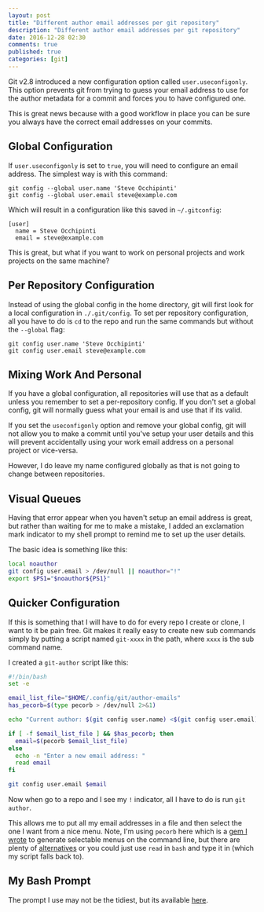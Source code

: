 ```yaml
---
layout: post
title: "Different author email addresses per git repository"
description: "Different author email addresses per git repository"
date: 2016-12-28 02:30
comments: true
published: true
categories: [git]
---
```


Git v2.8 introduced a new configuration option called `user.useconfigonly`. This
option prevents git from trying to guess your email address to use for the
author metadata for a commit and forces you to have configured one.

This is great news because with a good workflow in place you can be sure you
always have the correct email addresses on your commits.


Global Configuration
--------------------

If `user.useconfigonly` is set to `true`, you will need to configure an email
address. The simplest way is with this command:

```
git config --global user.name 'Steve Occhipinti'
git config --global user.email steve@example.com
```

Which will result in a configuration like this saved in `~/.gitconfig`:

```
[user]
  name = Steve Occhipinti
  email = steve@example.com
```

This is great, but what if you want to work on personal projects and work
projects on the same machine?


Per Repository Configuration
----------------------------

Instead of using the global config in the home directory, git will first look
for a local configuration in `./.git/config`. To set per repository
configuration, all you have to do is `cd` to the repo and run the same commands
but without the `--global` flag:

```
git config user.name 'Steve Occhipinti'
git config user.email steve@example.com
```


Mixing Work And Personal
------------------------

If you have a global configuration, all repositories will use that as a default
unless you remember to set a per-repository config. If you don't set a global
config, git will normally guess what your email is and use that if its valid.

If you set the `useconfigonly` option and remove your global config, git will
not allow you to make a commit until you've setup your user details and this
will prevent accidentally using your work email address on a personal project or
vice-versa.

However, I do leave my name configured globally as that is not going to change
between repositories.


Visual Queues
-------------

Having that error appear when you haven't setup an email address is great, but
rather than waiting for me to make a mistake, I added an exclamation mark
indicator to my shell prompt to remind me to set up the user details.

The basic idea is something like this:

```bash
local noauthor
git config user.email > /dev/null || noauthor="!"
export $PS1="$noauthor${PS1}"
```


Quicker Configuration
---------------------

If this is something that I will have to do for every repo I create or clone, I
want to it be pain free. Git makes it really easy to create new sub commands
simply by putting a script named `git-xxxx` in the path, where `xxxx` is the
sub command name.

I created a `git-author` script like this:

```bash
#!/bin/bash
set -e

email_list_file="$HOME/.config/git/author-emails"
has_pecorb=$(type pecorb > /dev/null 2>&1)

echo "Current author: $(git config user.name) <$(git config user.email)>"

if [ -f $email_list_file ] && $has_pecorb; then
  email=$(pecorb $email_list_file)
else
  echo -n "Enter a new email address: "
  read email
fi

git config user.email $email
```

Now when go to a repo and I see my `!` indicator, all I have to do is run `git
author`.

This allows me to put all my email addresses in a file and then select the one I
want from a nice menu. Note, I'm using `pecorb` here which is a
[gem I wrote](https://github.com/stevenocchipinti/pecorb) to generate selectable
menus on the command line, but there are plenty of
[alternatives](https://github.com/stevenocchipinti/pecorb#kudos) or you could
just use `read` in `bash` and type it in (which my script falls back to).


My Bash Prompt
--------------

The prompt I use may not be the tidiest, but its available
[here](https://github.com/stevenocchipinti/homesync/blob/1a345e563afb47b81d405d47e4a6b45b63e82c98/data/.bash_git).
